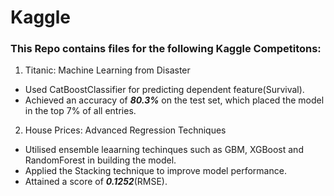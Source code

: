 # Kaggle

### This Repo contains files for the following Kaggle Competitons:
1. Titanic: Machine Learning from Disaster
* Used CatBoostClassifier for predicting dependent feature(Survival).
* Achieved an accuracy of ***80.3%*** on the test set, which placed the model in the top 7% of all entries.
2. House Prices: Advanced Regression Techniques
* Utilised ensemble leaarning techinques such as GBM, XGBoost and RandomForest in building the model.
* Applied the Stacking technique to improve model performance.
* Attained a score of ***0.1252***(RMSE).
